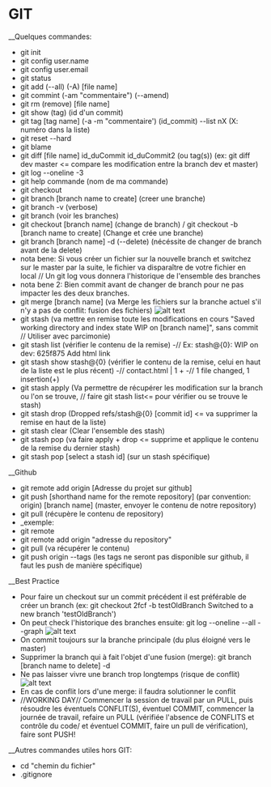 # GIT
__Quelques commandes:

- git init
- git config user.name
- git config user.email
- git status
- git add (--all) (-A) [file name]
- git commint (-am "commentaire") (--amend)
- git rm (remove) [file name]
- git show (tag) (id d'un commit)
- git tag [tag name] (-a -m "commentaire') (id_commit) --list nX (X: numéro dans la liste)
- git reset --hard
- git blame
- git diff [file name] id_duCommit id_duCommit2 (ou tag(s)) (ex: git diff dev master <= compare les modification entre la branch dev et master)
- git log --oneline -3
- git help commande (nom de ma commande)
- git checkout
- git branch [branch name to create] (creer une branche)
- git branch -v (verbose)
- git branch (voir les branches)
- git checkout [branch name] (change de branch)  / git checkout -b [branch name to create] (Change et crée une branche)
- git branch [branch name] -d (--delete) (nécéssite de changer de branch avant de la delete)
- nota bene: Si vous créer un fichier sur la nouvelle branch et switchez sur le master par la suite, le fichier va disparaître de votre fichier en local
// Un git log vous donnera l'historique de l'ensemble des branches
- nota bene 2: Bien commit avant de changer de branch pour ne pas impacter les des deux branches.
- git merge [branch name] (va Merge les fichiers sur la branche actuel s'il n'y a pas de conflit: fusion des fichiers)
![alt text](https://i.ibb.co/LnQ9RVD/Capture2.png)
- git stash (va mettre en remise toute les modifications en cours "Saved working directory and index state WIP on [branch name]", sans commit // Utiliser avec parcimonie)
- git stash list (vérifier le contenu de la remise)
-// Ex: stash@{0}: WIP on dev: 625f875 Add html link
- git stash show stash@{0} (vérifier le contenu de la remise, celui en haut de la liste est le plus récent)
-// contact.html | 1 +
-// 1 file changed, 1 insertion(+)
- git stash apply (Va permettre de récupérer les modification sur la branch ou l'on se trouve, // faire git stash list<= pour vérifier ou se trouve le stash)
- git stash drop (Dropped refs/stash@{0} [commit id] <= va supprimer la remise en haut de la liste)
- git stash clear (Clear l'ensemble des stash)
- git stash pop (va faire apply + drop <= supprime et applique le contenu de la remise du dernier stash)
- git stash pop [select a stash id] (sur un stash spécifique)

__Github

- git remote add origin [Adresse du projet sur github]
- git push [shorthand name for the remote repository] (par convention: origin) [branch name] (master,  envoyer le contenu de notre repository)
- git pull (récupère le contenu de repository)
- _exemple:
- git remote
- git remote add origin "adresse du repository"
- git pull (va récupérer le contenu)
- git push origin --tags (les tags ne seront pas disponible sur github, il faut les push de manière spécifique)

__Best Practice

- Pour faire un checkout sur un commit précédent il est préférable de créer un branch (ex: git checkout 2fcf -b testOldBranch
Switched to a new branch 'testOldBranch')
- On peut check l'historique des branches ensuite: git log --oneline --all --graph
![alt text](https://i.ibb.co/2k76DWs/Capture.png)
- On commit toujours sur la branche principale (du plus éloigné vers le master)
- Supprimer la branch qui à fait l'objet d'une fusion (merge): git branch [branch name to delete] -d
- Ne pas laisser vivre une branch trop longtemps (risque de conflit)
![alt text](https://i.ibb.co/tpnqH2c/Capture3.png)
- En cas de conflit lors d'une merge: il faudra solutionner le conflit
- //WORKING DAY// Commencer la session de travail par un PULL, puis résoudre les éventuels CONFLIT(S), éventuel COMMIT, commencer la journée de travail, refaire un PULL (vérifiée l'absence de CONFLITS et contrôle du code/ et éventuel COMMIT, faire un pull de vérification), faire sont PUSH!

__Autres commandes utiles hors GIT:

- cd "chemin du fichier"
- .gitignore
